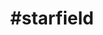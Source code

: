 ---
title                : "#starfield"
layout               : timeline
permalink            : "/tag/starfield"
tag                  : "#starfield"
---